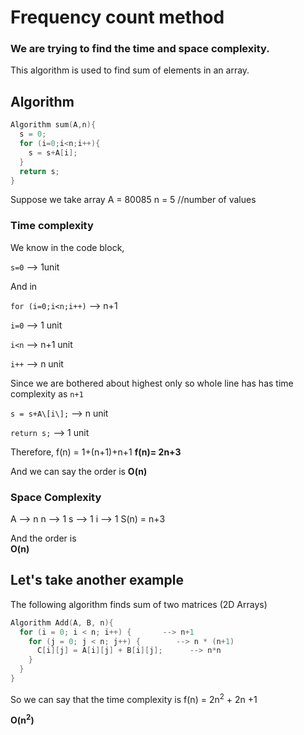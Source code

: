 # Frequency count method

### We are trying to find the time and space complexity.


This algorithm is used to find sum of elements in an array.
## Algorithm

```c
Algorithm sum(A,n){
  s = 0;
  for (i=0;i<n;i++){
    s = s+A[i];
  }
  return s;
}
```

Suppose we take array
A = 80085
n = 5 //number of values

### Time complexity
We know in the code block, 

`s=0` --> 1unit

And in 

`for (i=0;i<n;i++)` --> n+1

`i=0` --> 1 unit

`i<n` --> n+1 unit

`i++` --> n unit

Since we are bothered about highest only so whole line has has time complexity as 
`n+1`

`s = s+A\[i\];` --> n unit

`return s;` --> 1 unit

Therefore, f(n) = 1+(n+1)+n+1
**f(n)= 2n+3**

And we can say the order is 
**O(n)**

### Space Complexity
A --> n
n --> 1
s --> 1
i --> 1
S(n) = n+3

And the order is  
**O(n)**


## Let's take another example

The following algorithm finds sum of two matrices (2D Arrays)

```c
Algorithm Add(A, B, n){
  for (i = 0; i < n; i++) {       --> n+1 
    for (j = 0; j < n; j++) {        --> n * (n+1)
      C[i][j] = A[i][j] + B[i][j];      --> n*n
    }
  }
}
```
So we can say that the time complexity is 
f(n) = 2n<sup>2</sup> + 2n +1

**O(n<sup>2</sup>)**

